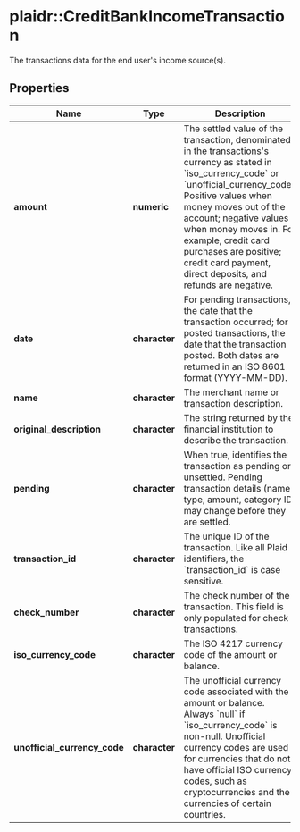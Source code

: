 # plaidr::CreditBankIncomeTransaction

The transactions data for the end user's income source(s).

## Properties
Name | Type | Description | Notes
------------ | ------------- | ------------- | -------------
**amount** | **numeric** | The settled value of the transaction, denominated in the transactions&#39;s currency as stated in &#x60;iso_currency_code&#x60; or &#x60;unofficial_currency_code&#x60;. Positive values when money moves out of the account; negative values when money moves in. For example, credit card purchases are positive; credit card payment, direct deposits, and refunds are negative. | [optional] 
**date** | **character** | For pending transactions, the date that the transaction occurred; for posted transactions, the date that the transaction posted. Both dates are returned in an ISO 8601 format (YYYY-MM-DD). | [optional] 
**name** | **character** | The merchant name or transaction description. | [optional] 
**original_description** | **character** | The string returned by the financial institution to describe the transaction. | [optional] 
**pending** | **character** | When true, identifies the transaction as pending or unsettled. Pending transaction details (name, type, amount, category ID) may change before they are settled. | [optional] 
**transaction_id** | **character** | The unique ID of the transaction. Like all Plaid identifiers, the &#x60;transaction_id&#x60; is case sensitive. | [optional] 
**check_number** | **character** | The check number of the transaction. This field is only populated for check transactions. | [optional] 
**iso_currency_code** | **character** | The ISO 4217 currency code of the amount or balance. | [optional] 
**unofficial_currency_code** | **character** | The unofficial currency code associated with the amount or balance. Always &#x60;null&#x60; if &#x60;iso_currency_code&#x60; is non-null. Unofficial currency codes are used for currencies that do not have official ISO currency codes, such as cryptocurrencies and the currencies of certain countries. | [optional] 


